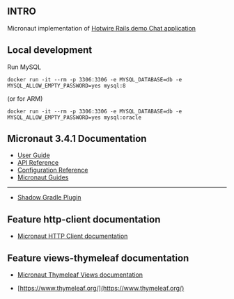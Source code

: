 ## INTRO

Micronaut implementation of [Hotwire Rails demo Chat application](https://github.com/hotwired/hotwire-rails-demo-chat)

## Local development

Run MySQL
```
docker run -it --rm -p 3306:3306 -e MYSQL_DATABASE=db -e MYSQL_ALLOW_EMPTY_PASSWORD=yes mysql:8
```

(or for ARM)
```
docker run -it --rm -p 3306:3306 -e MYSQL_DATABASE=db -e MYSQL_ALLOW_EMPTY_PASSWORD=yes mysql:oracle
```

## Micronaut 3.4.1 Documentation

- [User Guide](https://docs.micronaut.io/3.4.1/guide/index.html)
- [API Reference](https://docs.micronaut.io/3.4.1/api/index.html)
- [Configuration Reference](https://docs.micronaut.io/3.4.1/guide/configurationreference.html)
- [Micronaut Guides](https://guides.micronaut.io/index.html)
---

- [Shadow Gradle Plugin](https://plugins.gradle.org/plugin/com.github.johnrengelman.shadow)
## Feature http-client documentation

- [Micronaut HTTP Client documentation](https://docs.micronaut.io/latest/guide/index.html#httpClient)


## Feature views-thymeleaf documentation

- [Micronaut Thymeleaf Views documentation](https://micronaut-projects.github.io/micronaut-views/latest/guide/index.html#thymeleaf)

- [https://www.thymeleaf.org/](https://www.thymeleaf.org/)


